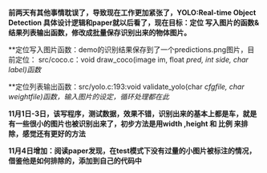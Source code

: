 **前两天有其他事情耽误了，导致现在工作更加紧张了，YOLO:Real-time Object Detection 具体设计逻辑和paper就以后看了，现在目标：定位
写入图片的函数&结果列表输出函数，修改成批量保存识别出来的物体图片。**


**定位写入图片函数：demo的识别结果保存到了一个predictions.png图片，目前定位： src/coco.c：void draw_coco(image im, float *pred, int side, char *label)函数**


**定位列表输出函数：src/yolo.c:193:void validate_yolo(char *cfgfile, char *weightfile)函数，输入图片的设定，循环处理都在此**

**11月1日-3日，该写程序，测试数据，效果不错，识别出来的基本上都是车，就是有一些很小的图片也被识别出来了，初步方法是用width ,height 和 比例  来排除，感觉还有更好的方法**

**11月4日增加：阅读paper发现，在test模式下没有过量的小图片被标注的情况，借鉴他是如何排除的，添加到自己的代码中**

